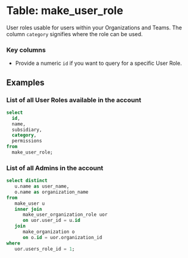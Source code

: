 # Table: make_user_role

User roles usable for users within your Organizations and Teams. The column `category` signifies where the role can be
used.

### Key columns

- Provide a numeric `id` if you want to query for a specific User Role.

## Examples

### List of all User Roles available in the account

```sql
select
  id,
  name,
  subsidiary,
  category,
  permissions
from
  make_user_role;
```

### List of all Admins in the account

```sql
select distinct
   u.name as user_name,
   o.name as organization_name
from
   make_user u
   inner join
      make_user_organization_role uor
      on uor.user_id = u.id
   join
      make_organization o
      on o.id = uor.organization_id
where
   uor.users_role_id = 1;
```
